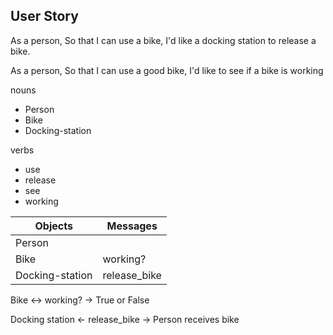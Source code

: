 ## User Story

As a person,
So that I can use a bike,
I'd like a docking station to release a bike.

As a person,
So that I can use a good bike,
I'd like to see if a bike is working

nouns
- Person
- Bike
- Docking-station

verbs
- use
- release
- see
- working

| Objects         | Messages     |
|-----------------|--------------|
| Person          |              |
| Bike            | working?     |
| Docking-station | release_bike |


Bike <-> working? -> True or False 

Docking station <- release_bike -> Person receives bike


